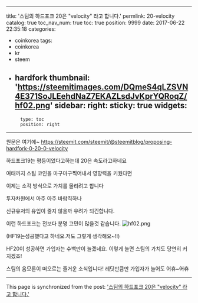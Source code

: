 
---
title: '스팀의 하드포크 20은 "velocity" 라고 합니다.'
permlink: 20-velocity
catalog: true
toc_nav_num: true
toc: true
position: 9999
date: 2017-06-22 22:35:18
categories:
- coinkorea
tags:
- coinkorea
- kr
- steem
- hardfork
thumbnail: 'https://steemitimages.com/DQmeS4qLZSVN4E371SoJLEehdNaZ7EKAZLsdJvKprYQRoqZ/hf02.png'
sidebar:
    right:
        sticky: true
widgets:
    -
        type: toc
        position: right
---


원문은 여기에~
https://steemit.com/steemit/@steemitblog/proposing-hardfork-0-20-0-velocity

하드포크19는 평등이었다고하는데 20은 속도라고하네요

여태까지 스팀 코인을 마구마구찍어내서 영향력을 키웠다면

이제는 소각 방식으로 가치를 올리려고 합니다

투자차원에서 아주 아주 바람직하나

신규유저의 유입이 줄지 않을까 우려가 되긴합니다.

이런 하드포크는 전보다 분명 고민이 많을것 같습니다.
![hf02.png](https://steemitimages.com/DQmeS4qLZSVN4E371SoJLEehdNaZ7EKAZLsdJvKprYQRoqZ/hf02.png)

(HF19는성공했다고 하네요.저도 그렇게 생각해요~!!)

HF20이 성공하면 가입자는 수백만이 늘겠네요. 이렇게 늘면 스팀의 가치도 당연히 커지겠죠!

스팀의 음모론이 떠오르는 즐거운 소식입니다! 레딧만큼만 가입자가 늘어도 어휴~~~어휴~~

- - -

This page is synchronized from the post: ['스팀의 하드포크 20은 "velocity" 라고 합니다.'](https://steemit.com/@virus707/20-velocity)
